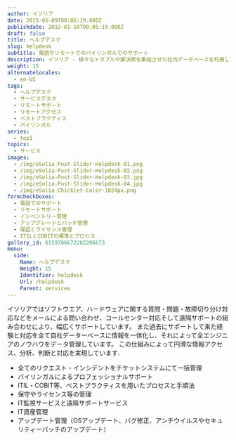 ```yaml
---
author: イソリア
date: 2015-05-09T00:05:19.000Z
publishdate: 2012-01-10T00:05:19.000Z
draft: false
title: ヘルプデスク
slug: helpdesk
subtitle: 電話やリモートでのバイリンガルでのサポート
description: イソリア - 様々なトラブルや解決策を集結させた社内データベースを利用し、迅速で信頼性の高いサポートを提供
weight: 15
alternatelocales:
  - en-US
tags:
  - ヘルプデスク
  - サービスデスク
  - リモートサポート
  - リモートアクセス
  - ベストプラクティス
  - バイリンガル
series:
  - top1
topics:
  - サービス
images:
  - /img/eSolia-Post-Slider-Helpdesk-01.png
  - /img/eSolia-Post-Slider-Helpdesk-02.png
  - /img/eSolia-Post-Slider-Helpdesk-03.jpg
  - /img/eSolia-Post-Slider-Helpdesk-04.jpg
  - /img/eSolia-Chicklet-Color-1024px.png
formcheckboxes:
  - 電話でのサポート
  - リモートサポート
  - インベントリー管理
  - アップグレードとパッチ管理
  - 保証とライセンス管理
  - ITILとCOBITの標準とプロセス
gallery_id: 6159786672282286673
menu:
  side:
    Name: ヘルプデスク
    Weight: 15
    Identifier: helpdesk
    Url: /helpdesk
    Parent: services
---
```


イソリアではソフトウエア、ハードウェアに関する質問・問題・故障切り分け対応などをメールによる問い合わせ、コールセンター対応そして遠隔サポートの組み合わせにより、幅広くサポートしています。
また過去にサポートして来た経験と対応を全て自社データーベースに情報を一体化し、それによって全エンジニアのノウハウをデータ管理しています。 この仕組みによって円滑な情報アクセス、分析、判断と対応を実現しています.

* 全てのリクエスト・インシデントをチケットシステムにて一括管理
* バイリンガルによるプロフェッショナルサポート
* ITIL・COBIT等、ベストプラクティスを用いたプロセスと手順法
* 保守やライセンス等の管理
* IT監視サービスと遠隔サポートサービス
* IT資産管理
* アップデート管理（OSアップデート、バグ修正、アンチウイルスやセキュリティーパッチのアップデート）
